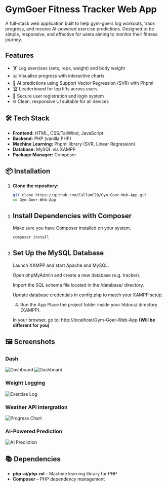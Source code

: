 # GymGoer Fitness Tracker Web App

A full-stack web application built to help gym-goers log workouts, track progress, and receive AI-powered exercise predictions. Designed to be simple, responsive, and effective for users aiming to monitor their fitness journey.

## Features

- 🏋️ Log exercises (sets, reps, weight) and body weight
- 📊 Visualise progress with interactive charts
- 🧠 AI predictions using Support Vector Regression (SVR) with Phpml
- 🏆 Leaderboard for top lifts across users
- 🔐 Secure user registration and login system
- 🌐 Clean, responsive UI suitable for all devices

## 🛠️ Tech Stack

- **Frontend:** HTML, CSS/TailWind, JavaScript
- **Backend:** PHP (vanilla PHP)
- **Machine Learning:** Phpml library (SVR, Linear Regression)
- **Database:** MySQL via XAMPP
- **Package Manager:** Composer

## 📦 Installation

1. **Clone the repository:**
   ```bash
   git clone https://github.com/CallumC28/Gym-Goer-Web-App.git
   cd Gym-Goer-Web-App

2. ## Install Dependencies with Composer ##
   Make sure you have Composer installed on your system.
   ```bash
   composer install

3. ## Set Up the MySQL Database ##
   Launch XAMPP and start Apache and MySQL.
   
   Open phpMyAdmin and create a new database (e.g. tracker).
   
   Import the SQL schema file located in the /database/ directory.
   
   Update database credentials in config.php to match your XAMPP setup.
   
   4. Run the App
   Place the project folder inside your htdocs/ directory (XAMPP).
   
   In your browser, go to:
   http://localhost/Gym-Goer-Web-App **(Will be different for you)**

## 🖼️ Screenshots

### Dash
![Dashboard](screenshots/dashboard.png) ![Dashboard](screenshots/dashboard2.png)

### Weight Logging
![Exercise Log](screenshots/Screenshot(9).png)

### Weather API intergration
![Progress Chart](screenshots/Screenshot(8).png)

### AI-Powered Prediction
![AI Prediction](Gym-Goer-Web-App/screenshots/Screenshot(10).png)
   
## 📚 Dependencies
 -  **php-ai/php-ml** – Machine learning library for PHP
 -  **Composer** – PHP dependency management
